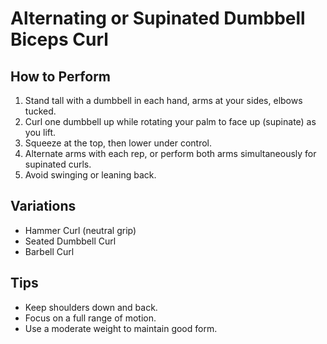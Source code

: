 # Alternating or Supinated Dumbbell Biceps Curl

## How to Perform
1. Stand tall with a dumbbell in each hand, arms at your sides, elbows tucked.
2. Curl one dumbbell up while rotating your palm to face up (supinate) as you lift.
3. Squeeze at the top, then lower under control.
4. Alternate arms with each rep, or perform both arms simultaneously for supinated curls.
5. Avoid swinging or leaning back.

## Variations
- Hammer Curl (neutral grip)
- Seated Dumbbell Curl
- Barbell Curl

## Tips
- Keep shoulders down and back.
- Focus on a full range of motion.
- Use a moderate weight to maintain good form.
